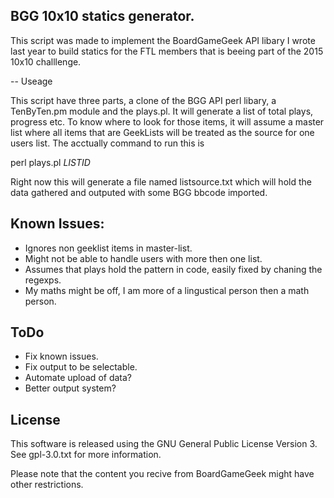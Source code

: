 BGG 10x10 statics generator. 
---

This script was made to implement the BoardGameGeek API libary I wrote last year to build
statics for the FTL members that is beeing part of the 2015 10x10 challlenge. 

--
Useage

This script have three parts, a clone of the BGG API perl libary, a TenByTen.pm module and the plays.pl. It will generate a list of total plays, progress etc. To know where to look for those items, it will assume a master list where all items that are GeekLists will be treated as the source for one users list. The acctually command to run this is 

perl plays.pl *LISTID* 

Right now this will generate a file named listsource.txt which will hold the data gathered and outputed with some BGG bbcode imported. 

Known Issues: 
-----
- Ignores non geeklist items in master-list. 
- Might not be able to handle users with more then one list. 
- Assumes that plays hold the pattern in code, easily fixed by chaning the regexps. 
- My maths might be off, I am more of a lingustical person then a math person.

ToDo
-------
- Fix known issues. 
- Fix output to be selectable.
- Automate upload of data? 
- Better output system? 



 License 
------
 This software is released using the GNU General Public License Version 3. See gpl-3.0.txt for more information. 

 Please note that the content you recive from BoardGameGeek might have other restrictions. 
 